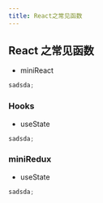 ```yaml
---
title: React之常见函数
---
```


## React 之常见函数

- miniReact

```js
sadsda;
```

### Hooks

- useState

```js
sadsda;
```

### miniRedux

- useState

```js
sadsda;
```
